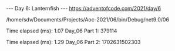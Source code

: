 --- Day 6: Lanternfish ---
https://adventofcode.com/2021/day/6

/home/sdv/Documents/Projects/Aoc-2021/06/bin/Debug/net9.0/06

Time elapsed (ms): 1.07
Day_06 Part 1: 379114

Time elapsed (ms): 1.29
Day_06 Part 2: 1702631502303
